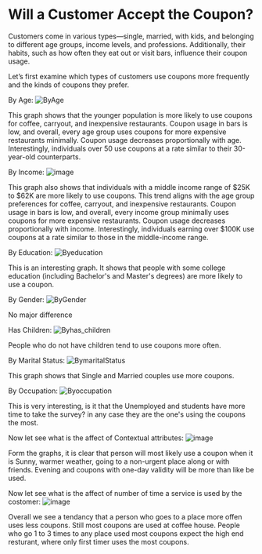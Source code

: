 # Will a Customer Accept the Coupon?

Customers come in various types—single, married, with kids, and belonging to different age groups, income levels, and professions. Additionally, their habits, such as how often they eat out or visit bars, influence their coupon usage.

Let’s first examine which types of customers use coupons more frequently and the kinds of coupons they prefer.

By Age:  ![ByAge](https://github.com/user-attachments/assets/a0e32935-5dd2-4606-ad03-a0f9f1f0a263)

This graph shows that the younger population is more likely to use coupons for coffee, carryout, and inexpensive restaurants. Coupon usage in bars is low, and overall, every age group uses coupons for more expensive restaurants minimally. Coupon usage decreases proportionally with age. Interestingly, individuals over 50 use coupons at a rate similar to their 30-year-old counterparts. 

By Income:  ![image](https://github.com/user-attachments/assets/70d1607b-beeb-4d7c-90e8-a9dcf709d504)

This graph also shows that individuals with a middle income range of $25K to $62K are more likely to use coupons. This trend aligns with the age group preferences for coffee, carryout, and inexpensive restaurants. Coupon usage in bars is low, and overall, every income group minimally uses coupons for more expensive restaurants. Coupon usage decreases proportionally with income. Interestingly, individuals earning over $100K use coupons at a rate similar to those in the middle-income range. 

By Education:  ![Byeducation](https://github.com/user-attachments/assets/6e414caf-0992-4270-bc67-64d87071238c)

This is an interesting graph. It shows that people with some college education (including Bachelor's and Master's degrees) are more likely to use a coupon.

By Gender: ![ByGender](https://github.com/user-attachments/assets/6920dafa-3f95-42a8-b9d1-b06edb7dd490)

No major difference

Has Children: ![Byhas_children](https://github.com/user-attachments/assets/e472a3f0-941f-4658-823a-c2e3935e216a)

People who do not have children tend to use coupons more often.

By Marital Status: ![BymaritalStatus](https://github.com/user-attachments/assets/3346292b-c3e2-4be0-a582-3678d4a8065d)

This graph shows that Single and Married couples use more coupons.

By Occupation: ![Byoccupation](https://github.com/user-attachments/assets/3babdd13-eba8-48e8-a207-444c99ee55c8)

This is very interesting, is it that the Unemployed and students have more time to take the survey? in any case they are the one's using the coupons the most.

Now let see what is the affect of Contextual attributes: ![image](https://github.com/user-attachments/assets/97ad1f60-b24f-4815-947e-49fd4d43492e)

Form the graphs, it is clear that person will most likely use a coupon when it is Sunny, warmer weather, going to a non-urgent place along or with friends. Evening and coupons with one-day validity will be more than like be used.

Now let see what is the affect of number of time a service is used by the costomer: ![image](https://github.com/user-attachments/assets/59cef9ac-71ed-4c08-8be2-25ae4425132f)

Overall we see a tendancy that a person who goes to a place more offen uses less coupons. Still most coupons are used at coffee house. People who go 1 to 3 times to any place used most coupons expect the high end resturant, where only first timer uses the most coupons.
